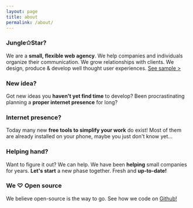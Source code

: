 ```yaml
---
layout: page
title: about
permalink: /about/
---
```


### Jungle✩Star?

We are a **small, flexible web agency**.
We help companies and individuals organize their communication.
We grow relationships with clients.
We design, produce & develop well thought user experiences. [See sample >](http://revealing.junglestar.org/#/8/1)

### New idea?

Got new ideas you **haven't yet find time** to develop?
Been procrastinating planning a **proper internet presence** for long?

### Internet presence?

Today many new **free tools to simplify your work** do exist! Most of them are already installed on your phone, maybe you just don't know yet...

### Helping hand?

Want to figure it out? We can help.
We have been **helping** small companies for years.
**Let's start** a new phase together. Fresh and **up-to-date!**


### We ♡ Open source

We believe open-source is the way to go. See how we code on [Github!](https://github.com/junglesta)
